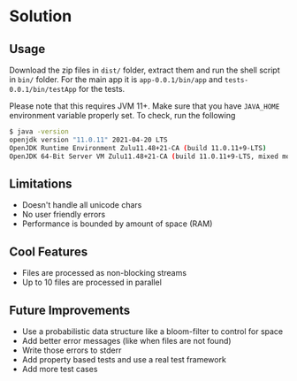 # Solution

## Usage

Download the zip files in `dist/` folder, extract them and run the shell script in `bin/` folder. For the main app it
is `app-0.0.1/bin/app` and `tests-0.0.1/bin/testApp` for the tests.

Please note that this requires JVM 11+. Make sure that you have `JAVA_HOME` environment variable properly set.
To check, run the following

```bash
$ java -version
openjdk version "11.0.11" 2021-04-20 LTS
OpenJDK Runtime Environment Zulu11.48+21-CA (build 11.0.11+9-LTS)
OpenJDK 64-Bit Server VM Zulu11.48+21-CA (build 11.0.11+9-LTS, mixed mode)
````


## Limitations
* Doesn't handle all unicode chars
* No user friendly errors
* Performance is bounded by amount of space (RAM)

## Cool Features
* Files are processed as non-blocking streams
* Up to 10 files are processed in parallel

## Future Improvements
* Use a probabilistic data structure like a bloom-filter to control for space
* Add better error messages (like when files are not found)
* Write those errors to stderr
* Add property based tests and use a real test framework
* Add more test cases